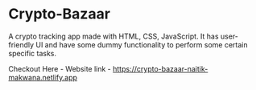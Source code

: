 # Crypto-Bazaar
A crypto tracking app made with HTML, CSS, JavaScript. It has user-friendly UI and have some dummy functionality to perform some certain specific tasks.

Checkout Here - Website link - https://crypto-bazaar-naitik-makwana.netlify.app

